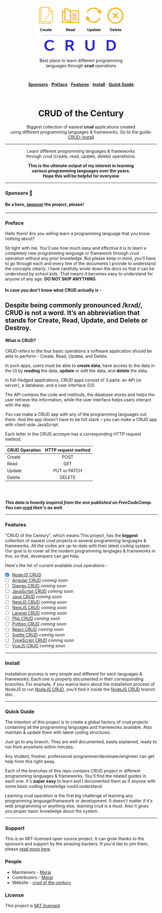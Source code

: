 <div align="center">
<img align="center" width="300" src="./img/crud-of-the-century-banner-1.png" />

<br>

Best place to learn different programming <br> languages through <strong>crud</strong> operations


<br>

<p align="center">
    <a href="#sponsors"><strong>Sponsors</strong></a> ·
    <a href="#preface"><strong>Preface</strong></a> ·
    <a href="#features"><strong>Features</strong></a> ·
    <a href="#install"><strong>Install</strong></a> ·
    <a href="#quick-guide"><strong>Quick Guide</strong></a> 
</p>
<br>

# CRUD of the Century

Biggest collection of easiest **crud** applications created <br> using different programming languages & frameworks.
Go to the guide: [CRUD: Install](#install)

<hr>

Learn different programming languages & frameworks <br> through crud (create, read, update, delete) operatioins.

**This is the ultimate output of my interest in learning <br> various programming languages over the years. <br> Hope this will be helpful for everyone**

<hr>

</div>

### Sponsors 🚀
#### Be a hero, [sponsor](https://github.com/Meraj-Kazi/crud-of-the-century/blob/main/SUPPORT.md) the project, please!

<hr>

### Preface 

Hello there!
Are you willing learn a programming language that you know nothing about?

Sit tight with me. You'll see how much easy and effective it is to learn a completely new programming language or framework through crud operation without any prior knowledge. But please keep in mind, you'll have to go through each and every line of the documents I provide to understand the concepts clearly. I have carefully wrote down the docs so that it can be understood by school kids. That means it becomes easy to understand for anyone of any age. **DO NOT SKIP ANYTHING**.

#### In case you don't know what CRUD actually is - 

## Despite being commonly pronounced /krʌd/, CRUD is not a word. It’s an abbreviation that stands for Create, Read, Update, and Delete or Destroy. 

#### What is CRUD?

CRUD refers to the four basic operations a software application should be able to perform – Create, Read, Update, and Delete.

In such apps, users must be able to **create data**, have access to the data in the UI by **reading** the data, **update** or edit the data, and **delete** the data.

In full-fledged applications, CRUD apps consist of 3 parts: an API (or server), a database, and a user interface (UI).

The API contains the code and methods, the database stores and helps the user retrieve the information, while the user interface helps users interact with the app.

You can make a CRUD app with any of the programming languages out there. And the app doesn’t have to be full stack – you can make a CRUD app with client-side JavaScript.

Each letter in the CRUD acronym has a corresponding HTTP request method.

|  CRUD Operation  |  HTTP request method  |
| :------------------------ | :-------------: | 
|  Create  |  POST  |
|  Read  |  GET  |
|  Update  |  PUT or PATCH  |
|  Delete  |  DELETE  |


<br><br>

***This data is heavily inspired from the one published on FreeCodeCamp. You can [read](https://www.freecodecamp.org/news/crud-operations-explained/) their's as well.***

<hr>

### Features 

"CRUD of the Century", which means This project, has the **biggest** collection of easiest crud projects in several programming languages & frameworks. All the codes are up-to-date with their latest coding system. Our goal is to cover all the modern programming langiages & frameworks in this, so that, developers can get help.

Here's the list of current available crud operations -

- [x] [NodeJS CRUD](https://github.com/Meraj-Kazi/crud-of-the-century/tree/nodejs)
- [ ] [Angular CRUD](#) *coming soon* 
- [ ] [Django CRUD](#) *coming soon* 
- [ ] [JavaScript CRUD](#) *coming soon*
- [ ] [Java CRUD](#) *coming soon* 
- [ ] [NestJS CRUD](#) *coming soon* 
- [ ] [NextJS CRUD](#) *coming soon* 
- [ ] [Laravel CRUD](#) *coming soon* 
- [ ] [Php CRUD](#) *coming soon* 
- [ ] [Python CRUD](#) *coming soon* 
- [ ] [React CRUD](#) *coming soon* 
- [ ] [Svelte CRUD](#) *coming soon* 
- [ ] [TypeScript CRUD](#) *coming soon* 
- [ ] [VueJS CRUD](#) *coming soon* 

<hr>

### Install 

Installation process is very simple and different for each languages & frameworks. Each one is properly documented in their corresponding branches. For example, if you wanna learn about the installation process of NodeJS to run [NodeJS CRUD](https://github.com/Meraj-Kazi/crud-of-the-century/tree/nodejs), you'll find it inside the [NodeJS CRUD](https://github.com/Meraj-Kazi/crud-of-the-century/tree/nodejs) branch doc.

<hr>

### Quick Guide 

The intention of this project is to create a global factory of crud projects containing all the programming languages and frameworks available. Also maintain & update them with latest coding structures.

Just go to any branch. They are well documented, easily explained, ready to run from anywhere within minutes.  

Any student, fresher, professional programmer/developer/engineer can get help from this right away.

Each of the branches of this repo contains CRUD project in different programming languages & frameworks. You'll find the related guides in each one. It's **super easy** to learn and I documented them as if anyone with some basic coding knowledge could understand. 

Learning crud operation is the first big challenge of learning any programming language/framework or development. It doesn't matter if it's web programming or anything else, learning crud is a must. Also it gives you proper basic knowledge about the system.

<hr>

### Support 

This is an MIT-licensed open source project. It can grow thanks to the sponsors and support by the amazing backers. If you'd like to join them, please [read more here](https://github.com/Meraj-Kazi/crud-of-the-century/blob/main/SUPPORT.md).

### People 

- Maintainers - [Meraj](https://twitter.com/meraj_kazi)
- Contributors - [Meraj](https://twitter.com/meraj_kazi)
- Website - [crud of the century](https://meraj-kazi.github.io/crud-of-the-century)

### License 

This project is [MIT licensed](https://github.com/Meraj-Kazi/crud-of-the-century/blob/main/LICENSE).